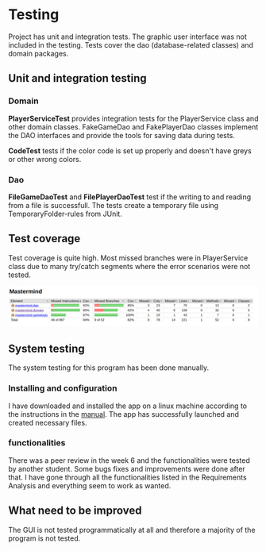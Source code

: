 # Testing

Project has unit and integration tests. The graphic user interface was not included in the testing. Tests cover the dao (database-related classes) and domain packages.

## Unit and integration testing
### Domain
**PlayerServiceTest** provides integration tests for the PlayerService class and other domain classes. FakeGameDao and FakePlayerDao classes implement the DAO interfaces and provide the tools for saving data during tests. 

**CodeTest** tests if the color code is set up properly and doesn't have greys or other wrong colors. 

### Dao
**FileGameDaoTest** and **FilePlayerDaoTest** test if the writing to and reading from a file is successfull. The tests create a temporary file using TemporaryFolder-rules from JUnit. 

## Test coverage

Test coverage is quite high. Most missed branches were in PlayerService class due to many try/catch segments where the error scenarios were not tested. 

![Test coverage](https://github.com/TuuliTG/Ohte/blob/main/Documents/misc/jacoco.png)


## System testing

The system testing for this program has been done manually. 

### Installing and configuration

I have downloaded and installed the app on a linux machine according to the instructions in the [manual](https://github.com/TuuliTG/Ohte/blob/main/Documents/manual.md). The app has successfully launched and created necessary files. 


### functionalities
There was a peer review in the week 6 and the functionalities were tested by another student. Some bugs fixes and improvements were done after that. I have gone through all the functionalities listed in the Requirements Analysis and everything seem to work as wanted. 

## What need to be improved

The GUI is not tested programmatically at all and therefore a majority of the program is not tested. 



